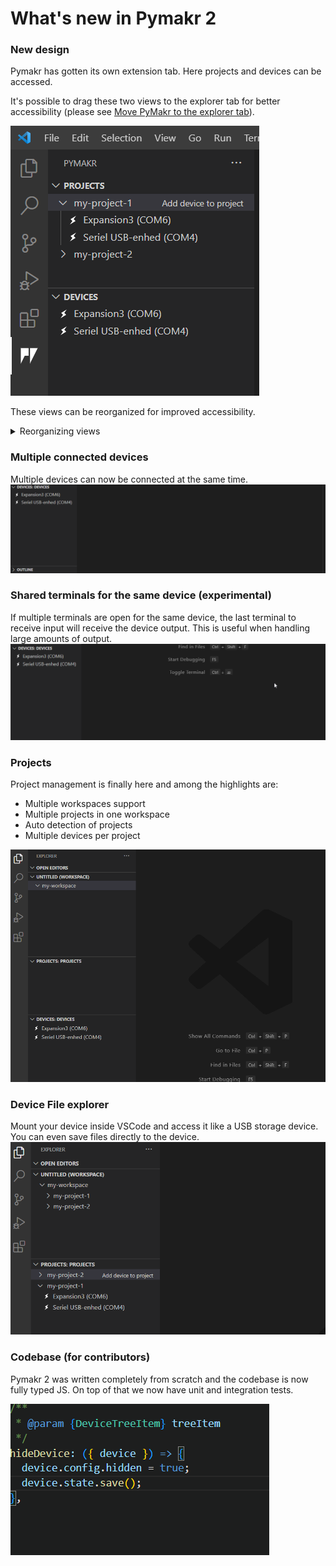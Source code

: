 # What's new in Pymakr 2

### New design

Pymakr has gotten its own extension tab. Here projects and devices can be accessed.

It's possible to drag these two views to the explorer tab for better accessibility (please see [Move PyMakr to the explorer tab](./GET_STARTED.md#move-pymakr-to-the-explorer-tab)).

<img src="./media/readme/design.png">

These views can be reorganized for improved accessibility.
<details>
<summary>Reorganizing views</summary>
<img src="./media/readme/pymakr-move-view.gif">
</details>


### Multiple connected devices

Multiple devices can now be connected at the same time.
<img src="./media/readme/multiple-connections.gif">

### Shared terminals for the same device (experimental)

If multiple terminals are open for the same device, the last terminal to receive input will receive the device output. This is useful when handling large amounts of output.
<img src="./media/readme/shared-terminal.gif">

### Projects

Project management is finally here and among the highlights are:

- Multiple workspaces support
- Multiple projects in one workspace
- Auto detection of projects
- Multiple devices per project

<img src="./media/readme/projects.gif">

### Device File explorer

Mount your device inside VSCode and access it like a USB storage device. You can even save files directly to the device.
<img src="./media/readme/device-file-explorer.gif">

### Codebase (for contributors)
Pymakr 2 was written completely from scratch and the codebase is now fully typed JS. On top of that we now have unit and integration tests.

<img src="./media/readme/typed.gif">
